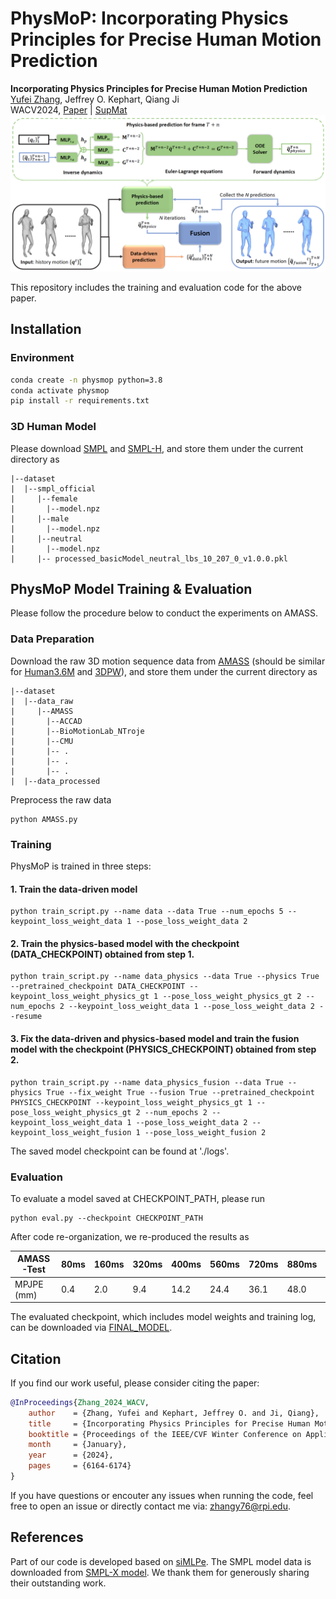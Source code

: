 # PhysMoP: Incorporating Physics Principles for Precise Human Motion Prediction

**Incorporating Physics Principles for Precise Human Motion Prediction** <br />
  [Yufei Zhang](https://zhangy76.github.io/), Jeffrey O. Kephart, Qiang Ji <br /> 
  WACV2024, [Paper](https://openaccess.thecvf.com/content/WACV2024/papers/Zhang_Incorporating_Physics_Principles_for_Precise_Human_Motion_Prediction_WACV_2024_paper.pdf) | [SupMat](https://openaccess.thecvf.com/content/WACV2024/supplemental/Zhang_Incorporating_Physics_Principles_WACV_2024_supplemental.pdf) <br />
![](method.png)

This repository includes the training and evaluation code for the above paper. 

## Installation
### Environment
```bash
conda create -n physmop python=3.8
conda activate physmop
pip install -r requirements.txt
```

### 3D Human Model 
Please download [SMPL](https://www.dropbox.com/scl/fi/kosyc0onvvkykdpq2w69e/processed_basicModel_neutral_lbs_10_207_0_v1.0.0.pkl?rlkey=qrrqr96nbpnux86qi1wfxj9sf&dl=0) and [SMPL-H](https://download.is.tue.mpg.de/download.php?domain=mano&resume=1&sfile=smplh.tar.xz), and store them under the current directory as 
```
|--dataset
|  |--smpl_official
|     |--female
|       |--model.npz
|     |--male
|       |--model.npz
|     |--neutral
|       |--model.npz
|     |-- processed_basicModel_neutral_lbs_10_207_0_v1.0.0.pkl
```

## PhysMoP Model Training & Evaluation
Please follow the procedure below to conduct the experiments on AMASS.
### Data Preparation
Download the raw 3D motion sequence data from [AMASS](https://amass.is.tue.mpg.de/) (should be similar for [Human3.6M](https://drive.google.com/drive/folders/1ySxiuTCSdUEqbgTcx7bx02uMglPOkKjc?usp=sharing) and [3DPW](https://virtualhumans.mpi-inf.mpg.de/3DPW/)), and store them under the current directory as 
```
|--dataset
|  |--data_raw
|     |--AMASS
|       |--ACCAD
|       |--BioMotionLab_NTroje
|       |--CMU
|       |-- .
|       |-- .
|       |-- .
|  |--data_processed
```
Preprocess the raw data
```
python AMASS.py
```

### Training
PhysMoP is trained in three steps:
#### 1. Train the data-driven model
```
python train_script.py --name data --data True --num_epochs 5 --keypoint_loss_weight_data 1 --pose_loss_weight_data 2
```
#### 2. Train the physics-based model with the checkpoint (DATA_CHECKPOINT) obtained from step 1.
```
python train_script.py --name data_physics --data True --physics True --pretrained_checkpoint DATA_CHECKPOINT --keypoint_loss_weight_physics_gt 1 --pose_loss_weight_physics_gt 2 --num_epochs 2 --keypoint_loss_weight_data 1 --pose_loss_weight_data 2 --resume
```
#### 3. Fix the data-driven and physics-based model and train the fusion model with the checkpoint (PHYSICS_CHECKPOINT) obtained from step 2.

```
python train_script.py --name data_physics_fusion --data True --physics True --fix_weight True --fusion True --pretrained_checkpoint PHYSICS_CHECKPOINT --keypoint_loss_weight_physics_gt 1 --pose_loss_weight_physics_gt 2 --num_epochs 2 --keypoint_loss_weight_data 1 --pose_loss_weight_data 2 --keypoint_loss_weight_fusion 1 --pose_loss_weight_fusion 2 
```
The saved model checkpoint can be found at './logs'.

### Evaluation
To evaluate a model saved at CHECKPOINT_PATH, please run
```
python eval.py --checkpoint CHECKPOINT_PATH
```

After code re-organization, we re-produced the results as

|  AMASS-Test  |   80ms |  160ms |  320ms |  400ms |  560ms |  720ms |  880ms | 1000ms |
| ------------ | ------ | ------ | ------ | ------ | ------ | ------ | ------ | ------ |
|  MPJPE (mm)  |    0.4 |    2.0 |    9.4 |   14.2 |   24.4 |   36.1 |   48.0 |   61.9 |

The evaluated checkpoint, which includes model weights and training log, can be downloaded via [FINAL_MODEL](https://www.dropbox.com/scl/fi/qfovsy30net1wt2zl04bw/2023_12_21-17_09_24_20364.pt?rlkey=2phz52d26p2w2hbtx50o89c50&dl=0).

## Citation
If you find our work useful, please consider citing the paper:
```bibtex
@InProceedings{Zhang_2024_WACV,
    author    = {Zhang, Yufei and Kephart, Jeffrey O. and Ji, Qiang},
    title     = {Incorporating Physics Principles for Precise Human Motion Prediction},
    booktitle = {Proceedings of the IEEE/CVF Winter Conference on Applications of Computer Vision (WACV)},
    month     = {January},
    year      = {2024},
    pages     = {6164-6174}
}
```

If you have questions or encouter any issues when running the code, feel free to open an issue or directly contact me via: zhangy76@rpi.edu.

## References
Part of our code is developed based on [siMLPe](https://github.com/dulucas/siMLPe). The SMPL model data is downloaded from [SMPL-X model](https://github.com/vchoutas/smplx). We thank them for generously sharing their outstanding work.